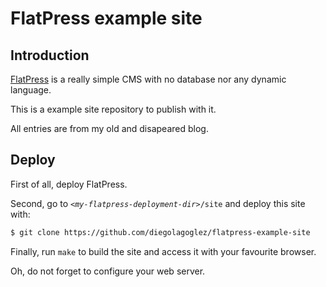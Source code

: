 # FlatPress example site

## Introduction

[FlatPress](https://github.com/diegolagoglez/flatpress) is a really simple CMS with no database nor any dynamic language.

This is a example site repository to publish with it.

All entries are from my old and disapeared blog.

## Deploy

First of all, deploy FlatPress.

Second, go to *`<my-flatpress-deployment-dir>`*`/site` and deploy this site with:

```bash
$ git clone https://github.com/diegolagoglez/flatpress-example-site
```

Finally, run `make` to build the site and access it with your favourite browser.

Oh, do not forget to configure your web server.
